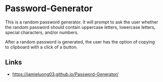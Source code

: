# Password-Generator

This is a random password generator. It will prompt to ask the user whether the random password should contain uppercase letters, lowercase letters, special characters, and/or numbers.

After a random password is generated, the user has the option of copying to clipboard with a click of a button.


## Links
* https://jamieluong03.github.io/Password-Generator/